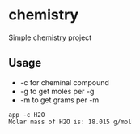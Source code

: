 # chemistry

Simple chemistry project

## Usage

- -c for cheminal compound
- -g to get moles per -g
- -m to get grams per -m

```
app -c H2O
Molar mass of H2O is: 18.015 g/mol

```
